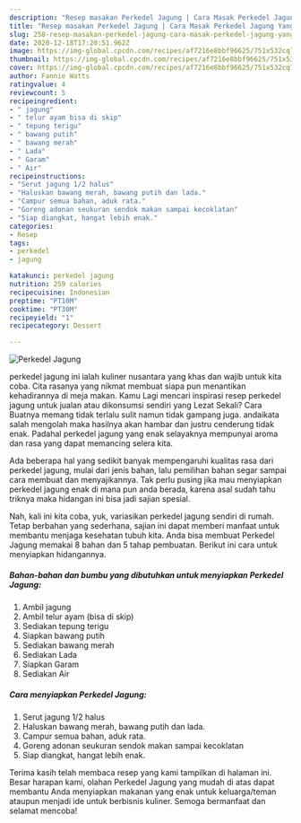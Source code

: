 ```yaml
---
description: "Resep masakan Perkedel Jagung | Cara Masak Perkedel Jagung Yang Sedap"
title: "Resep masakan Perkedel Jagung | Cara Masak Perkedel Jagung Yang Sedap"
slug: 258-resep-masakan-perkedel-jagung-cara-masak-perkedel-jagung-yang-sedap
date: 2020-12-18T17:20:51.962Z
image: https://img-global.cpcdn.com/recipes/af7216e8bbf96625/751x532cq70/perkedel-jagung-foto-resep-utama.jpg
thumbnail: https://img-global.cpcdn.com/recipes/af7216e8bbf96625/751x532cq70/perkedel-jagung-foto-resep-utama.jpg
cover: https://img-global.cpcdn.com/recipes/af7216e8bbf96625/751x532cq70/perkedel-jagung-foto-resep-utama.jpg
author: Fannie Watts
ratingvalue: 4
reviewcount: 5
recipeingredient:
- " jagung"
- " telur ayam bisa di skip"
- " tepung terigu"
- " bawang putih"
- " bawang merah"
- " Lada"
- " Garam"
- " Air"
recipeinstructions:
- "Serut jagung 1/2 halus"
- "Haluskan bawang merah, bawang putih dan lada."
- "Campur semua bahan, aduk rata."
- "Goreng adonan seukuran sendok makan sampai kecoklatan"
- "Siap diangkat, hangat lebih enak."
categories:
- Resep
tags:
- perkedel
- jagung

katakunci: perkedel jagung 
nutrition: 259 calories
recipecuisine: Indonesian
preptime: "PT10M"
cooktime: "PT30M"
recipeyield: "1"
recipecategory: Dessert

---
```



![Perkedel Jagung](https://img-global.cpcdn.com/recipes/af7216e8bbf96625/751x532cq70/perkedel-jagung-foto-resep-utama.jpg)


perkedel jagung ini ialah kuliner nusantara yang khas dan wajib untuk kita coba. Cita rasanya yang nikmat membuat siapa pun menantikan kehadirannya di meja makan.
Kamu Lagi mencari inspirasi resep perkedel jagung untuk jualan atau dikonsumsi sendiri yang Lezat Sekali? Cara Buatnya memang tidak terlalu sulit namun tidak gampang juga. andaikata salah mengolah maka hasilnya akan hambar dan justru cenderung tidak enak. Padahal perkedel jagung yang enak selayaknya mempunyai aroma dan rasa yang dapat memancing selera kita.



Ada beberapa hal yang sedikit banyak mempengaruhi kualitas rasa dari perkedel jagung, mulai dari jenis bahan, lalu pemilihan bahan segar sampai cara membuat dan menyajikannya. Tak perlu pusing jika mau menyiapkan perkedel jagung enak di mana pun anda berada, karena asal sudah tahu triknya maka hidangan ini bisa jadi sajian spesial.


Nah, kali ini kita coba, yuk, variasikan perkedel jagung sendiri di rumah. Tetap berbahan yang sederhana, sajian ini dapat memberi manfaat untuk membantu menjaga kesehatan tubuh kita. Anda bisa membuat Perkedel Jagung memakai 8 bahan dan 5 tahap pembuatan. Berikut ini cara untuk menyiapkan hidangannya.

<!--inarticleads1-->

##### Bahan-bahan dan bumbu yang dibutuhkan untuk menyiapkan Perkedel Jagung:

1. Ambil  jagung
1. Ambil  telur ayam (bisa di skip)
1. Sediakan  tepung terigu
1. Siapkan  bawang putih
1. Sediakan  bawang merah
1. Sediakan  Lada
1. Siapkan  Garam
1. Sediakan  Air




<!--inarticleads2-->

##### Cara menyiapkan Perkedel Jagung:

1. Serut jagung 1/2 halus
1. Haluskan bawang merah, bawang putih dan lada.
1. Campur semua bahan, aduk rata.
1. Goreng adonan seukuran sendok makan sampai kecoklatan
1. Siap diangkat, hangat lebih enak.




Terima kasih telah membaca resep yang kami tampilkan di halaman ini. Besar harapan kami, olahan Perkedel Jagung yang mudah di atas dapat membantu Anda menyiapkan makanan yang enak untuk keluarga/teman ataupun menjadi ide untuk berbisnis kuliner. Semoga bermanfaat dan selamat mencoba!
